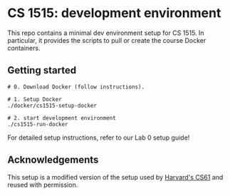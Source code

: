 # CS 1515: development environment

This repo contains a minimal dev environment setup for CS 1515. In
particular, it provides the scripts to pull or create the course Docker
containers.

## Getting started

```
# 0. Download Docker (follow instructions).

# 1. Setup Docker
./docker/cs1515-setup-docker

# 2. start development environment
./cs1515-run-docker
```

For detailed setup instructions, refer to our Lab 0 setup guide!

## Acknowledgements

This setup is a modified version of the setup used by
[Harvard's CS61](https://cs61.seas.harvard.edu/site/2021/) and reused
with permission.
